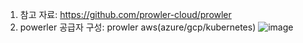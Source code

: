 1. 참고 자료: https://github.com/prowler-cloud/prowler
2. powerler 공급자 구성: prowler aws(azure/gcp/kubernetes)
![image](https://github.com/user-attachments/assets/a2c7a5a2-f5b0-49e7-9ce8-51492b649cdf)

